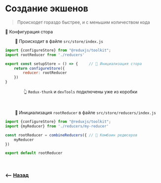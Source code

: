 # Создание экшенов
> Происходет гораздо быстрее, и с меньшим количеством кода

💠 Конфигурация стора

&emsp;&emsp; 🔹 Происходит в файле `src/store/index.js` 

```javascript
import {configureStore} from "@reduxjs/toolkit";
import rootReducer from './reducers'

export const setupStore = () => {     // 🎯 Инициализация стора    
    return configureStore({
        reducer: rootReducer
    })
}
```

&emsp;&emsp;&emsp;&emsp; 👆 `Redux-thunk` и `devTools` подключены уже из коробки

<br>

&emsp;&emsp; 🔹 Инициализация `rootReducer` в файле `src/store/reducers/index.js`

```javascript
import {configureStore} from "@reduxjs/toolkit";
import {myReducer} from './reducers/my-reducer'

const rootReducer = combineReducers({ // 🎯 Комбаин редюсеров
    myReducer
})

export default rootReducer
```

<br>

### ⟵ **<a href="../../readme.md">Назад</a>**